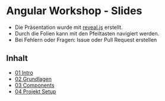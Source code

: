 # Angular Workshop - Slides

- Die Präsentation wurde mit [reveal.js](http://lab.hakim.se/reveal-js/) erstellt.
- Durch die Folien kann mit den Pfeiltasten navigiert werden.
- Bei Fehlern oder Fragen: Issue oder Pull Request erstellen

## Inhalt
- [01 Intro](https://baloise.github.io/ws-angular_slides/02_Intro.html)
- [02 Grundlagen](https://baloise.github.io/ws-angular_slides/02_Grundlagen.html)
- [03 Components](https://baloise.github.io/ws-angular_slides/03_Components.html)
- [04 Projekt Setup](https://baloise.github.io/ws-angular_slides/04_ProjectSetup.html)
